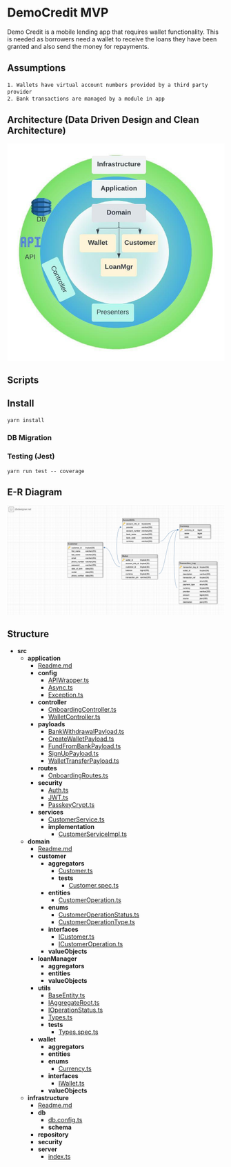 # DemoCredit MVP
Demo Credit is a mobile lending app that requires wallet functionality. This is needed as borrowers need a wallet to receive the loans they have been granted and also send the money for repayments.

## Assumptions
```
1. Wallets have virtual account numbers provided by a third party provider
2. Bank transactions are managed by a module in app
```

## Architecture (Data Driven Design and Clean Architecture)
![DDD](./doc/ddd_diagram.jpeg)

## Scripts
## Install
``` 
yarn install
```
### DB Migration 

### Testing (Jest)
``` 
yarn run test -- coverage
```
## E-R Diagram
![ERD](/doc/erd.png)

## Structure
  - __src__
     - __application__
       - [Readme.md](src/application/Readme.md)
       - __config__
         - [APIWrapper.ts](src/application/config/APIWrapper.ts)
         - [Async.ts](src/application/config/Async.ts)
         - [Exception.ts](src/application/config/Exception.ts)
       - __controller__
         - [OnboardingController.ts](src/application/controller/OnboardingController.ts)
         - [WalletController.ts](src/application/controller/WalletController.ts)
       - __payloads__
         - [BankWithdrawalPayload.ts](src/application/payloads/BankWithdrawalPayload.ts)
         - [CreateWalletPayload.ts](src/application/payloads/CreateWalletPayload.ts)
         - [FundFromBankPayload.ts](src/application/payloads/FundFromBankPayload.ts)
         - [SignUpPayload.ts](src/application/payloads/SignUpPayload.ts)
         - [WalletTransferPayload.ts](src/application/payloads/WalletTransferPayload.ts)
       - __routes__
         - [OnboardingRoutes.ts](src/application/routes/OnboardingRoutes.ts)
       - __security__
         - [Auth.ts](src/application/security/Auth.ts)
         - [JWT.ts](src/application/security/JWT.ts)
         - [PasskeyCrypt.ts](src/application/security/PasskeyCrypt.ts)
       - __services__
         - [CustomerService.ts](src/application/services/CustomerService.ts)
         - __implementation__
           - [CustomerServiceImpl.ts](src/application/services/implementation/CustomerServiceImpl.ts)
     - __domain__
       - [Readme.md](src/domain/Readme.md)
       - __customer__
         - __aggregators__
           - [Customer.ts](src/domain/customer/aggregators/Customer.ts)
           - __tests__
             - [Customer.spec.ts](src/domain/customer/aggregators/tests/Customer.spec.ts)
         - __entities__
           - [CustomerOperation.ts](src/domain/customer/entities/CustomerOperation.ts)
         - __enums__
           - [CustomerOperationStatus.ts](src/domain/customer/enums/CustomerOperationStatus.ts)
           - [CustomerOperationType.ts](src/domain/customer/enums/CustomerOperationType.ts)
         - __interfaces__
           - [ICustomer.ts](src/domain/customer/interfaces/ICustomer.ts)
           - [ICustomerOperation.ts](src/domain/customer/interfaces/ICustomerOperation.ts)
         - __valueObjects__
       - __loanManager__
         - __aggregators__
         - __entities__
         - __valueObjects__
       - __utils__
         - [BaseEntity.ts](src/domain/utils/BaseEntity.ts)
         - [IAggregateRoot.ts](src/domain/utils/IAggregateRoot.ts)
         - [IOperationStatus.ts](src/domain/utils/IOperationStatus.ts)
         - [Types.ts](src/domain/utils/Types.ts)
         - __tests__
           - [Types.spec.ts](src/domain/utils/tests/Types.spec.ts)
       - __wallet__
         - __aggregators__
         - __entities__
         - __enums__
           - [Currency.ts](src/domain/wallet/enums/Currency.ts)
         - __interfaces__
           - [IWallet.ts](src/domain/wallet/interfaces/IWallet.ts)
         - __valueObjects__
     - __infrastructure__
       - [Readme.md](src/infrastructure/Readme.md)
       - __db__
         - [db.config.ts](src/infrastructure/db/db.config.ts)
         - __schema__
       - __repository__
       - __security__
       - __server__
         - [index.ts](src/infrastructure/server/index.ts)




